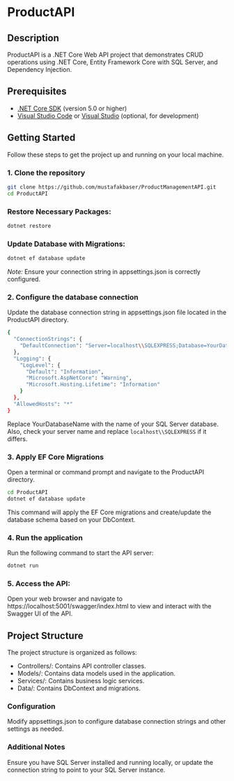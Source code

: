 # ProductAPI

## Description
ProductAPI is a .NET Core Web API project that demonstrates CRUD operations using .NET Core, Entity Framework Core with SQL Server, and Dependency Injection.

## Prerequisites
- [.NET Core SDK](https://dotnet.microsoft.com/download) (version 5.0 or higher)
- [Visual Studio Code](https://code.visualstudio.com/) or [Visual Studio](https://visualstudio.microsoft.com/) (optional, for development)

## Getting Started
Follow these steps to get the project up and running on your local machine.

### 1. Clone the repository
```bash
git clone https://github.com/mustafakbaser/ProductManagementAPI.git
cd ProductAPI
```

### Restore Necessary Packages:
```bash
dotnet restore
```

### Update Database with Migrations:
```bash
dotnet ef database update
```

*Note:* Ensure your connection string in appsettings.json is correctly configured.

### 2. Configure the database connection
Update the database connection string in appsettings.json file located in the ProductAPI directory.

```bash
{
  "ConnectionStrings": {
    "DefaultConnection": "Server=localhost\\SQLEXPRESS;Database=YourDatabaseName;Trusted_Connection=True;"
  },
  "Logging": {
    "LogLevel": {
      "Default": "Information",
      "Microsoft.AspNetCore": "Warning",
      "Microsoft.Hosting.Lifetime": "Information"
    }
  },
  "AllowedHosts": "*"
}
```

Replace YourDatabaseName with the name of your SQL Server database. Also, check your server name and replace `localhost\\SQLEXPRESS` if it differs.

### 3. Apply EF Core Migrations
Open a terminal or command prompt and navigate to the ProductAPI directory.

```bash
cd ProductAPI
dotnet ef database update
```

This command will apply the EF Core migrations and create/update the database schema based on your DbContext.

### 4. Run the application
Run the following command to start the API server:

```bash
dotnet run
```

### 5. Access the API:

Open your web browser and navigate to https://localhost:5001/swagger/index.html to view and interact with the Swagger UI of the API.

## Project Structure
The project structure is organized as follows:

- Controllers/: Contains API controller classes.
- Models/: Contains data models used in the application.
- Services/: Contains business logic services.
- Data/: Contains DbContext and migrations.
  
### Configuration
Modify appsettings.json to configure database connection strings and other settings as needed.

### Additional Notes
Ensure you have SQL Server installed and running locally, or update the connection string to point to your SQL Server instance.
